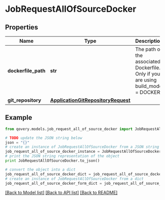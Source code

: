 # JobRequestAllOfSourceDocker


## Properties

Name | Type | Description | Notes
------------ | ------------- | ------------- | -------------
**dockerfile_path** | **str** | The path of the associated Dockerfile. Only if you are using build_mode &#x3D; DOCKER | [optional] 
**git_repository** | [**ApplicationGitRepositoryRequest**](ApplicationGitRepositoryRequest.md) |  | [optional] 

## Example

```python
from qovery.models.job_request_all_of_source_docker import JobRequestAllOfSourceDocker

# TODO update the JSON string below
json = "{}"
# create an instance of JobRequestAllOfSourceDocker from a JSON string
job_request_all_of_source_docker_instance = JobRequestAllOfSourceDocker.from_json(json)
# print the JSON string representation of the object
print JobRequestAllOfSourceDocker.to_json()

# convert the object into a dict
job_request_all_of_source_docker_dict = job_request_all_of_source_docker_instance.to_dict()
# create an instance of JobRequestAllOfSourceDocker from a dict
job_request_all_of_source_docker_form_dict = job_request_all_of_source_docker.from_dict(job_request_all_of_source_docker_dict)
```
[[Back to Model list]](../README.md#documentation-for-models) [[Back to API list]](../README.md#documentation-for-api-endpoints) [[Back to README]](../README.md)


